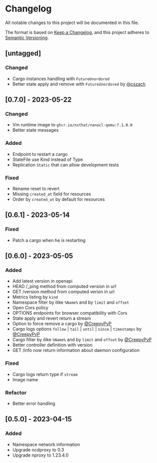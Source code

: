 # Changelog

All notable changes to this project will be documented in this file.

The format is based on [Keep a Changelog](https://keepachangelog.com/en/1.0.0/),
and this project adheres to [Semantic Versioning](https://semver.org/spec/v2.0.0.html).

## [untagged]

### Changed

- Cargo instances handling with `FutureUnordored`
- Better state apply and remove with `FutureUnordored` by [@cszach](https://github.com/cszach)

## [0.7.0] - 2023-05-22

### Changed

- Vm runtime image to `ghcr.io/nxthat/nanocl-qemu:7.1.0.0`
- Better state messages

### Added

- Endpoint to restart a cargo
- StateFile use Kind instead of Type
- Replication `Static` that can allow development tests

### Fixed

- Rename reset to revert
- Missing `created_at` field for resources
- Order by `created_at` by default for resources

## [0.6.1] - 2023-05-14

### Fixed

- Patch a cargo when he is restarting

## [0.6.0] - 2023-05-05

### Added

- Add latest version in openapi
- HEAD /\_ping method from computed version in url
- GET /version method from computed verion in url
- Metrics listing by `kind`
- Namespace filter by ilike `%Name%` and by `limit` and `offset`
- Open Cors policy
- OPTIONS endpoints for browser compatibility with Cors
- State apply and revert return a stream
- Option to force remove a cargo by [@CreepyPvP](https://github.com/CreepyPvP)
- Cargo logs options `follow` | `tail` | `until` | `since` | `timestamps` by [@CreepyPvP](https://github.com/CreepyPvP)
- Cargo filter by ilike `%Name%` and by `limit` and `offset` by [@CreepyPvP](https://github.com/CreepyPvP)
- Better controller definition with version
- GET /info now return information about daemon configuration

### Fixed

- Cargo logs return type if `stream`
- Image name

### Refactor

- Better error handling

## [0.5.0] - 2023-04-15

### Added

- Namespace network information
- Upgrade ncdproxy to 0.3
- Upgrade nproxy to 1.23.4.0
